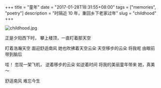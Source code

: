 +++
title = "童年"
date = "2017-01-28T18:31:55+08:00"
tags = ["memories", "poetry"]
description = "时隔近 10 年，重回乡下老家过年"
slug = "childhood"
+++

![childhood.jpg](/images/childhood.jpg "远方的山和天空")

正是夕阳西下时，
攀上楼顶，一直盯着那天空

盯着浩瀚天空
面迎舒适南风
她也吹拂着天空云朵
天空移步的云朵
将我呢
由眼前带到脑后

哇！
忽现一架飞机，
逆着移步的云朵
如逆着时间
将我的美丽童年带来
她，真美～

舒适南风
难忘今生
